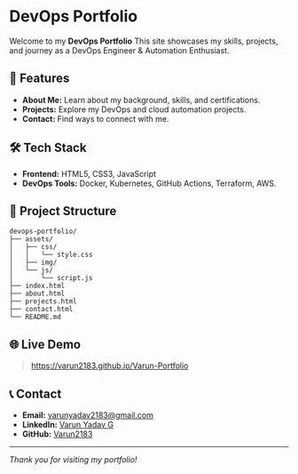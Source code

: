 # DevOps Portfolio

Welcome to my **DevOps Portfolio** 
This site showcases my skills, projects, and journey as a DevOps Engineer & Automation Enthusiast.

## 🚀 Features

- **About Me:** Learn about my background, skills, and certifications.
- **Projects:** Explore my DevOps and cloud automation projects.
- **Contact:** Find ways to connect with me.

## 🛠️ Tech Stack

- **Frontend:** HTML5, CSS3, JavaScript
- **DevOps Tools:** Docker, Kubernetes, GitHub Actions, Terraform, AWS.

## 📂 Project Structure

```
devops-portfolio/
├── assets/
│   ├── css/
│   │   └── style.css
│   ├── img/
│   └── js/
│       └── script.js
├── index.html
├── about.html
├── projects.html
├── contact.html
└── README.md
```

## 🌐 Live Demo

> https://varun2183.github.io/Varun-Portfolio

## 📞 Contact

- **Email:** varunyadav2183@gmail.com
- **LinkedIn:** [Varun Yadav G](http://www.linkedin.com/in/varun-yadav-g/)
- **GitHub:** [Varun2183](https://github.com/Varun2183)

---

*Thank you for visiting my portfolio!*
